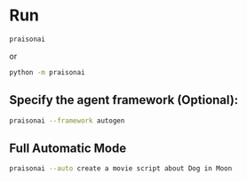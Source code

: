 # Run

```bash
praisonai
```

or 
    
```bash
python -m praisonai
```

## Specify the agent framework (Optional):

```bash
praisonai --framework autogen
```

## Full Automatic Mode

```bash
praisonai --auto create a movie script about Dog in Moon
```